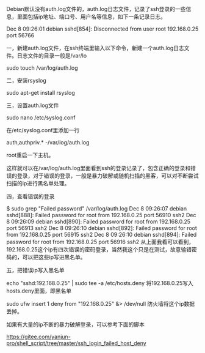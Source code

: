 
 
Debian默认没有auth.log文件的，auth.log日志文件，记录了ssh登录的一些信息，里面包括ip地址、端口号、用户名等信息，如下一条记录日志。


Dec  8 09:26:01 debian sshd[854]: Disconnected from user root 192.168.0.25 port 56766

一，新建auth.log文件，在ssh终端里输入以下命令，新建一个auth.log日志文件。日志文件的目录一般是/var/lo

sudo touch /var/log/auth.log

二，安装rsyslog

sudo apt-get install rsyslog

三，设置auth.log文件

sudo nano /etc/syslog.conf

在/etc/syslog.conf里添加一行

auth,authpriv.*         -/var/log/auth.log

root重启一下主机。


这样就可以在/var/log/auth.log里面看到ssh的登录记录了，包含正确的登录和错误的登录，对于错误的登录，一般是暴力破解或随机扫描的黑客，可以对不断尝试扫描的ip进行黑名单处理。


四，查看错误的登录

$ sudo grep "Failed password" /var/log/auth.log
Dec  8 09:26:07 debian sshd[888]: Failed password for root from 192.168.0.25 port 56910 ssh2
Dec  8 09:26:09 debian sshd[890]: Failed password for root from 192.168.0.25 port 56913 ssh2
Dec  8 09:26:10 debian sshd[892]: Failed password for root from 192.168.0.25 port 56915 ssh2
Dec  8 09:26:10 debian sshd[894]: Failed password for root from 192.168.0.25 port 56916 ssh2
从上面我看可以看到，192.168.0.25这个ip有四次错误的密码登录，当然我这个只是在测试，故意输错密码的，可以把这些ip写进黑名单。



五，把错误ip写入黑名单


echo "sshd:192.168.0.25" | sudo tee -a /etc/hosts.deny
将192.168.0.25写入hosts.deny里面，即黑名单



sudo ufw insert 1 deny from "192.168.0.25" &> /dev/null
防火墙将这个ip数据丢掉。


如果有大量的ip不断的暴力破解登录，可以参考下面的脚本

https://gitee.com/yanjun-pro/shell_script/tree/master/ssh_login_failed_host_deny